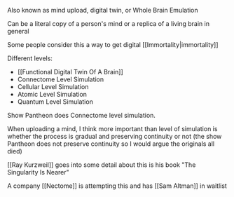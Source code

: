 Also known as mind upload, digital twin, or Whole Brain Emulation

Can be a literal copy of a person's mind or a replica of a living brain in general

Some people consider this a way to get digital [[Immortality|immortality]]

Different levels:
- [[Functional Digital Twin Of A Brain]]
- Connectome Level Simulation
- Cellular Level Simulation
- Atomic Level Simulation
- Quantum Level Simulation

Show Pantheon does Connectome level simulation.

When uploading a mind, I think more important than level of simulation is whether the process is gradual and preserving continuity or not (the show Pantheon does not preserve continuity so I would argue the originals all died)

[[Ray Kurzweil]] goes into some detail about this is his book "The Singularity Is Nearer"

A company [[Nectome]] is attempting this and has [[Sam Altman]] in waitlist